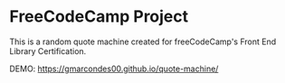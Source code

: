 # FreeCodeCamp Project

This is a random quote machine created for freeCodeCamp's Front End Library Certification.

DEMO: https://gmarcondes00.github.io/quote-machine/